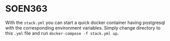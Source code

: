 # SOEN363

 With the ```stack.yml``` you can start a quick docker container having postgresql with the corresponding environment variables.
 Simply change directory to this ```.yml``` file and run ```docker-compose -f stack.yml up```.
